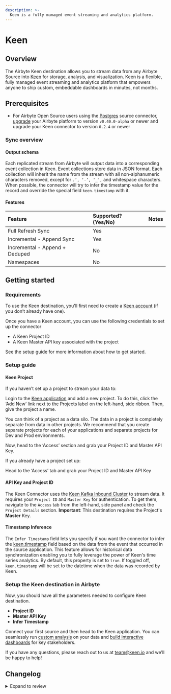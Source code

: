 ```yaml
---
description: >-
  Keen is a fully managed event streaming and analytics platform.
---
```


# Keen

## Overview

The Airbyte Keen destination allows you to stream data from any Airbyte Source into [Keen](https://keen.io?utm_campaign=Airbyte%20Destination%20Connector&utm_source=Airbyte%20Hosted%20Docs&utm_medium=Airbyte%20Hosted%20Docs&utm_term=Airbyte%20Hosted%20Docs&utm_content=Airbyte%20Hosted%20Docs) for storage, analysis, and visualization. Keen is a flexible, fully managed event streaming and analytics platform that empowers anyone to ship custom, embeddable dashboards in minutes, not months.

## Prerequisites

- For Airbyte Open Source users using the [Postgres](https://docs.airbyte.com/integrations/sources/postgres) source connector, [upgrade](https://docs.airbyte.com/platform/operator-guides/upgrading-airbyte/) your Airbyte platform to version `v0.40.0-alpha` or newer and upgrade your Keen connector to version `0.2.4` or newer

### Sync overview

#### Output schema

Each replicated stream from Airbyte will output data into a corresponding event collection in Keen. Event collections store data in JSON format. Each collection will inherit the name from the stream with all non-alphanumeric characters removed, except for `.’, ‘-’, ‘_’,` and whitespace characters. When possible, the connector will try to infer the timestamp value for the record and override the special field `keen.timestamp` with it.

#### Features

| Feature                        | Supported?\(Yes/No\) | Notes |
| :----------------------------- | :------------------- | :---- |
| Full Refresh Sync              | Yes                  |       |
| Incremental - Append Sync      | Yes                  |       |
| Incremental - Append + Deduped | No                   |       |
| Namespaces                     | No                   |       |

## Getting started

### Requirements

To use the Keen destination, you'll first need to create a [Keen account](https://keen.io/users/signup?utm_campaign=Airbyte%20Destination%20Connector&utm_source=Airbyte%20Hosted%20Docs&utm_medium=Airbyte%20Hosted%20Docs&utm_term=Airbyte%20Hosted%20Docs&utm_content=Airbyte%20Hosted%20Docs) (if you don’t already have one).

Once you have a Keen account, you can use the following credentials to set up the connector

- A Keen Project ID
- A Keen Master API key associated with the project

See the setup guide for more information about how to get started.

### Setup guide

#### Keen Project

If you haven’t set up a project to stream your data to:

Login to the [Keen application](https://keen.io/) and add a new project. To do this, click the ‘Add New’ link next to the Projects label on the left-hand, side ribbon. Then, give the project a name.

You can think of a project as a data silo. The data in a project is completely separate from data in other projects. We recommend that you create separate projects for each of your applications and separate projects for Dev and Prod environments.

Now, head to the ‘Access’ section and grab your Project ID and Master API Key.

If you already have a project set up:

Head to the ‘Access’ tab and grab your Project ID and Master API Key

#### API Key and Project ID

The Keen Connector uses the [Keen Kafka Inbound Cluster](https://keen.../streams/kafka-streaming/kafka-inbound-cluster/?utm_campaign=Airbyte%20Destination%20Connector&utm_source=Airbyte%20Hosted%20Docs&utm_medium=Airbyte%20Hosted%20Docs&utm_term=Airbyte%20Hosted%20Docs&utm_content=Airbyte%20Hosted%20Docs) to stream data. It requires your `Project ID` and `Master Key` for authentication. To get them, navigate to the `Access` tab from the left-hand, side panel and check the `Project Details` section.
**Important**: This destination requires the Project's **Master** Key.

#### Timestamp Inference

The `Infer Timestamp` field lets you specify if you want the connector to infer the [keen.timestamp](https://keen.../streams/overview/data-modeling-guide/#timestamp-data-type) field based on the data from the event that occurred in the source application. This feature allows for historical data synchronization enabling you to fully leverage the power of Keen's time series analytics. By default, this property is set to `true`. If toggled off, `keen.timestamp` will be set to the datetime when the data was recorded by Keen.

### Setup the Keen destination in Airbyte

Now, you should have all the parameters needed to configure Keen destination.

- **Project ID**
- **Master API Key**
- **Infer Timestamp**

Connect your first source and then head to the Keen application. You can seamlessly run [custom analysis](https://keen.../compute/data-explorer-guide/?utm_campaign=Airbyte%20Destination%20Connector&utm_source=Airbyte%20Hosted%20Docs&utm_medium=Airbyte%20Hosted%20Docs&utm_term=Airbyte%20Hosted%20Docs&utm_content=Airbyte%20Hosted%20Docs) on your data and [build interactive dashboards](https://keen.../visualize/dashboard-creator/dashboard-edition/?utm_campaign=Airbyte%20Destination%20Connector&utm_source=Airbyte%20Hosted%20Docs&utm_medium=Airbyte%20Hosted%20Docs&utm_term=Airbyte%20Hosted%20Docs&utm_content=Airbyte%20Hosted%20Docs) for key stakeholders.

If you have any questions, please reach out to us at team@keen.io and we’ll be happy to help!

## Changelog

<details>
  <summary>Expand to review</summary>

| Version | Date       | Pull Request                                             | Subject                                                                      |
| :------ | :--------- | :------------------------------------------------------- | :--------------------------------------------------------------------------- |
| 0.2.4   | 2022-08-04 | [15291](https://github.com/airbytehq/airbyte/pull/15291) | Update Keen destination to use outputRecordCollector to properly store state |
| 0.2.3   | 2022-06-17 | [13864](https://github.com/airbytehq/airbyte/pull/13864) | Updated stacktrace format for any trace message errors                       |
| 0.2.1   | 2021-12-30 | [8809](https://github.com/airbytehq/airbyte/pull/8809)   | Update connector fields title/description                                    |
| 0.2.0   | 2021-09-10 | [5973](https://github.com/airbytehq/airbyte/pull/5973)   | Fix timestamp inference for complex schemas                                  |
| 0.1.0   | 2021-08-18 | [5339](https://github.com/airbytehq/airbyte/pull/5339)   | Keen Destination Release!                                                    |

</details>